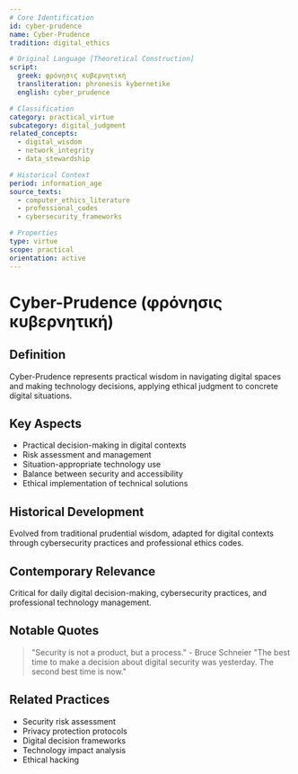 ```yaml
---
# Core Identification
id: cyber-prudence
name: Cyber-Prudence
tradition: digital_ethics

# Original Language [Theoretical Construction]
script:
  greek: φρόνησις κυβερνητική
  transliteration: phronesis kybernetike
  english: cyber_prudence

# Classification
category: practical_virtue
subcategory: digital_judgment
related_concepts:
  - digital_wisdom
  - network_integrity
  - data_stewardship

# Historical Context
period: information_age
source_texts:
  - computer_ethics_literature
  - professional_codes
  - cybersecurity_frameworks

# Properties
type: virtue
scope: practical
orientation: active
---
```


# Cyber-Prudence (φρόνησις κυβερνητική)

## Definition
Cyber-Prudence represents practical wisdom in navigating digital spaces and making technology decisions, applying ethical judgment to concrete digital situations.

## Key Aspects
- Practical decision-making in digital contexts
- Risk assessment and management
- Situation-appropriate technology use
- Balance between security and accessibility
- Ethical implementation of technical solutions

## Historical Development
Evolved from traditional prudential wisdom, adapted for digital contexts through cybersecurity practices and professional ethics codes.

## Contemporary Relevance
Critical for daily digital decision-making, cybersecurity practices, and professional technology management.

## Notable Quotes
> "Security is not a product, but a process." - Bruce Schneier
> "The best time to make a decision about digital security was yesterday. The second best time is now."

## Related Practices
- Security risk assessment
- Privacy protection protocols
- Digital decision frameworks
- Technology impact analysis
- Ethical hacking